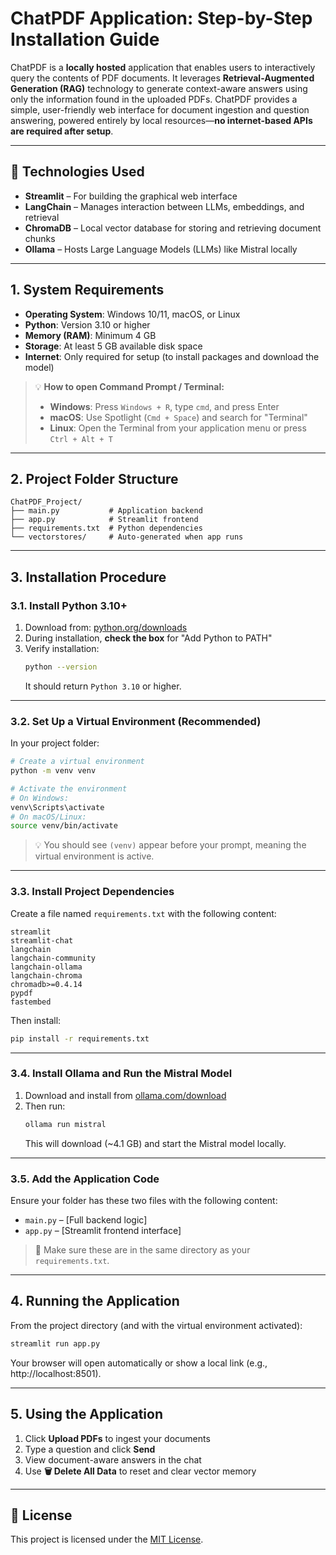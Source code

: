 # ChatPDF Application: Step-by-Step Installation Guide

ChatPDF is a **locally hosted** application that enables users to interactively query the contents of PDF documents. It leverages **Retrieval-Augmented Generation (RAG)** technology to generate context-aware answers using only the information found in the uploaded PDFs. ChatPDF provides a simple, user-friendly web interface for document ingestion and question answering, powered entirely by local resources—**no internet-based APIs are required after setup**.

---

## 🔧 Technologies Used

- **Streamlit** – For building the graphical web interface  
- **LangChain** – Manages interaction between LLMs, embeddings, and retrieval  
- **ChromaDB** – Local vector database for storing and retrieving document chunks  
- **Ollama** – Hosts Large Language Models (LLMs) like Mistral locally

---

## 1. System Requirements

- **Operating System**: Windows 10/11, macOS, or Linux  
- **Python**: Version 3.10 or higher  
- **Memory (RAM)**: Minimum 4 GB  
- **Storage**: At least 5 GB available disk space  
- **Internet**: Only required for setup (to install packages and download the model)

> 💡 **How to open Command Prompt / Terminal:**
> - **Windows**: Press `Windows + R`, type `cmd`, and press Enter  
> - **macOS**: Use Spotlight (`Cmd + Space`) and search for "Terminal"  
> - **Linux**: Open the Terminal from your application menu or press `Ctrl + Alt + T`

---

## 2. Project Folder Structure

```
ChatPDF_Project/
├── main.py           # Application backend
├── app.py            # Streamlit frontend
├── requirements.txt  # Python dependencies
└── vectorstores/     # Auto-generated when app runs
```

---

## 3. Installation Procedure

### 3.1. Install Python 3.10+

1. Download from: [python.org/downloads](https://www.python.org/downloads/)
2. During installation, **check the box** for "Add Python to PATH"
3. Verify installation:
   ```bash
   python --version
   ```
   It should return `Python 3.10` or higher.

---

### 3.2. Set Up a Virtual Environment (Recommended)

In your project folder:

```bash
# Create a virtual environment
python -m venv venv

# Activate the environment
# On Windows:
venv\Scripts\activate
# On macOS/Linux:
source venv/bin/activate
```

> 💡 You should see `(venv)` appear before your prompt, meaning the virtual environment is active.

---

### 3.3. Install Project Dependencies

Create a file named `requirements.txt` with the following content:

```text
streamlit
streamlit-chat
langchain
langchain-community
langchain-ollama
langchain-chroma
chromadb>=0.4.14
pypdf
fastembed
```

Then install:

```bash
pip install -r requirements.txt
```

---

### 3.4. Install Ollama and Run the Mistral Model

1. Download and install from [ollama.com/download](https://ollama.com/download)  
2. Then run:
   ```bash
   ollama run mistral
   ```
   This will download (~4.1 GB) and start the Mistral model locally.

---

### 3.5. Add the Application Code

Ensure your folder has these two files with the following content:

- `main.py` – [Full backend logic]
- `app.py` – [Streamlit frontend interface]

> 📁 Make sure these are in the same directory as your `requirements.txt`.

---

## 4. Running the Application

From the project directory (and with the virtual environment activated):

```bash
streamlit run app.py
```

Your browser will open automatically or show a local link (e.g., http://localhost:8501).

---

## 5. Using the Application

1. Click **Upload PDFs** to ingest your documents  
2. Type a question and click **Send**  
3. View document-aware answers in the chat  
4. Use **🗑️ Delete All Data** to reset and clear vector memory

---

## 📄 License

This project is licensed under the [MIT License](LICENSE).
